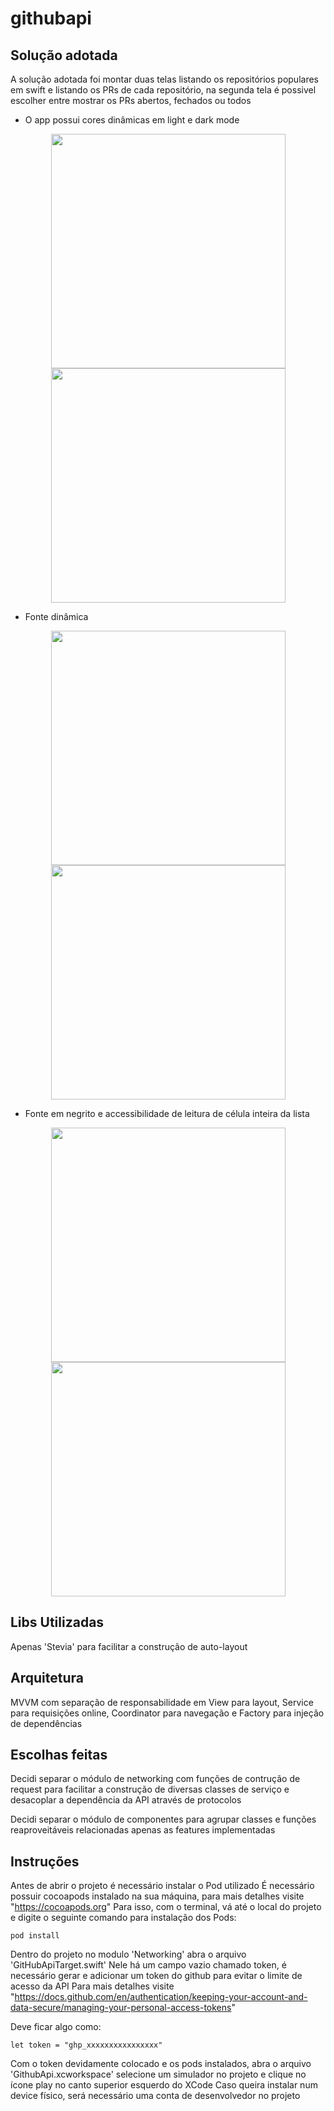 # githubapi

## Solução adotada

A solução adotada foi montar duas telas listando os repositórios populares em swift e listando os PRs de cada repositório, na segunda tela é possivel escolher entre mostrar os PRs abertos, fechados ou todos

- O app possui cores dinâmicas em light e dark mode
<div align=center>
  <img src="https://github.com/user-attachments/assets/87070b69-c15f-44d8-89ed-64b77232a4e2" width=375 />
  <img src="https://github.com/user-attachments/assets/17467563-877f-4de5-b23d-65373a160928" width=375 />
</div>

- Fonte dinâmica
<div align=center>
  <img src="https://github.com/user-attachments/assets/b03a9acc-4763-4853-823e-4386ca74927a" width=375 />
  <img src="https://github.com/user-attachments/assets/1772ee13-b354-41e9-9b58-07bc6bf72861" width=375 />
</div>

- Fonte em negrito e accessibilidade de leitura de célula inteira da lista
<div align=center>
  <img src="https://github.com/user-attachments/assets/86a6c283-44a5-4d63-a838-cd65d0f80091" width=375 />
  <img src="https://github.com/user-attachments/assets/f0e45e8e-299f-4f7f-90c3-413b72079e4e" width=375 />
</div>

## Libs Utilizadas

Apenas 'Stevia' para facilitar a construção de auto-layout

## Arquitetura

MVVM com separação de responsabilidade em View para layout, Service para requisições online, Coordinator para navegação e Factory para injeção de dependências 

## Escolhas feitas

Decidi separar o módulo de networking com funções de contrução de request para facilitar a construção de diversas classes de serviço e desacoplar a dependência da API através de protocolos

Decidi separar o módulo de componentes para agrupar classes e funções reaproveitáveis relacionadas apenas as features implementadas

## Instruções

Antes de abrir o projeto é necessário instalar o Pod utilizado
É necessário possuir cocoapods instalado na sua máquina, para mais detalhes visite "https://cocoapods.org"
Para isso, com o terminal, vá até o local do projeto e digite o seguinte comando para instalação dos Pods:
```
pod install
``` 

Dentro do projeto no modulo 'Networking' abra o arquivo 'GitHubApiTarget.swift'
Nele há um campo vazio chamado token, é necessário gerar e adicionar um token do github para evitar o limite de acesso da API
Para mais detalhes visite "https://docs.github.com/en/authentication/keeping-your-account-and-data-secure/managing-your-personal-access-tokens"

Deve ficar algo como:
```
let token = "ghp_xxxxxxxxxxxxxxxx"
```

Com o token devidamente colocado e os pods instalados, abra o arquivo 'GithubApi.xcworkspace' selecione um simulador no projeto e clique no ícone play no canto superior esquerdo do XCode
Caso queira instalar num device físico, será necessário uma conta de desenvolvedor no projeto
